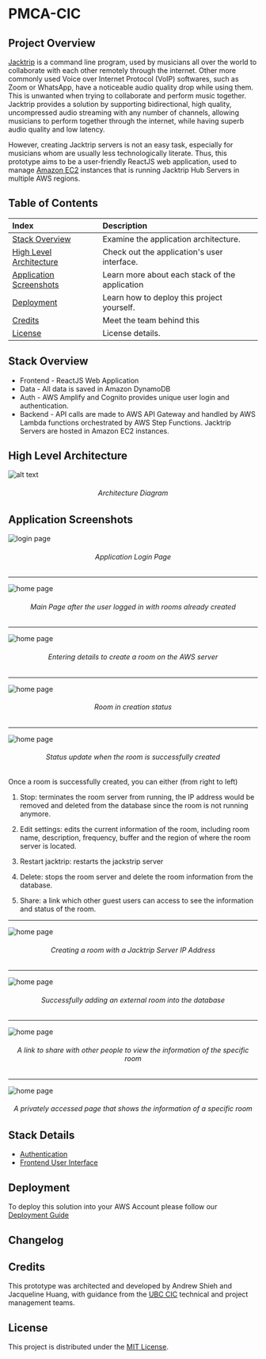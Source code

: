 # PMCA-CIC

## Project Overview

[Jacktrip](https://ccrma.stanford.edu/software/jacktrip/) is a command line program, used by musicians all over the world to collaborate with each other remotely through
the internet. Other more commonly used Voice over Internet Protocol (VoIP) softwares, such as Zoom or WhatsApp, have a noticeable audio quality drop while using them. This is unwanted when trying to collaborate and perform music together. Jacktrip provides a solution by supporting bidirectional, high quality, uncompressed audio streaming with any number of channels, allowing musicians to perform together through the internet, while having superb audio quality and low latency.

However, creating Jacktrip servers is not an easy task, especially for musicians whom are usually less technologically literate. Thus, this prototype aims to be a
user-friendly ReactJS web application, used to manage [Amazon EC2](https://aws.amazon.com/ec2) instances that is running
Jacktrip Hub Servers in multiple AWS regions.

## Table of Contents

| Index                                               | Description                                    |
| :-------------------------------------------------- | :--------------------------------------------- |
| [Stack Overview](#stack-overview)                   | Examine the application architecture.          |
| [High Level Architecture](#high-level-architecture) | Check out the application's user interface.    |
| [Application Screenshots](#application-screenshots) | Learn more about each stack of the application |
| [Deployment](#deployment)                           | Learn how to deploy this project yourself.     |
| [Credits](#credits)                                 | Meet the team behind this                      |
| [License](#license)                                 | License details.                               |

## Stack Overview

-   Frontend - ReactJS Web Application
-   Data - All data is saved in Amazon DynamoDB
-   Auth - AWS Amplify and Cognito provides unique user login and authentication.
-   Backend - API calls are made to AWS API Gateway and handled by AWS Lambda functions orchestrated by AWS Step Functions. Jacktrip Servers are hosted in Amazon EC2 instances.

## High Level Architecture

![alt text](docs/images/readme/architecture_diagram.png)

<h6 align="center">Architecture Diagram</h6>

## Application Screenshots

![login page](./docs/images/readme/login_page.png)

<h6 align="center">Application Login Page</h6>

---

![home page](./docs/images/readme/main_page_with_rooms.png)

<h6 align="center">Main Page after the user logged in with rooms already created</h6>

---

![home page](./docs/images/readme/create_aws_room.png)

<h6 align="center">Entering details to create a room on the AWS server</h6>

---

![home page](./docs/images/readme/aws_room_in_creation.png)

<h6 align="center">Room in creation status</h6>

---

![home page](./docs/images/readme/aws_room_success.png)

<h6 align="center">Status update when the room is successfully created</h6>
Once a room is successfully created, you can either (from right to left)

1. Stop: terminates the room server from running, the IP address would be removed and deleted from the database since the room is not running anymore.

2. Edit settings: edits the current information of the room, including room name, description, frequency, buffer and the region of where the room server is located.

3. Restart jacktrip: restarts the jackstrip server

4. Delete: stops the room server and delete the room information from the database.

5. Share: a link which other guest users can access to see the information and status of the room.

---

![home page](./docs/images/readme/create_external_room.png)

<h6 align="center">Creating a room with a Jacktrip Server IP Address</h6>

---

![home page](./docs/images/readme/external_room_success.png)

<h6 align="center">Successfully adding an external room into the database</h6>

---

![home page](./docs/images/readme/share_room_dialog.png)

<h6 align="center">A link to share with other people to view the information of the specific room</h6>

---

![home page](./docs/images/readme/shared_room.png)

<h6 align="center">A privately accessed page that shows the information of a specific room</h6>

## Stack Details

-   [Authentication](./docs/AuthenticationArchitecture.md)
-   [Frontend User Interface](./docs/FrontendArchitecture.md)

## Deployment

To deploy this solution into your AWS Account please follow our [Deployment Guide](docs/DeploymentGuide.md)

## Changelog

## Credits

This prototype was architected and developed by Andrew Shieh and Jacqueline Huang, with guidance from the [UBC CIC](https://cic.ubc.ca/)
technical and project management teams.

## License

This project is distributed under the [MIT License](./LICENSE).
